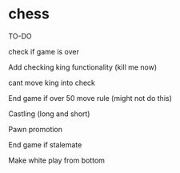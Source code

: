 # chess


TO-DO

check if game is over

Add checking king functionality (kill me now)

cant move king into check

End game if over 50 move rule (might not do this)

Castling (long and short)

Pawn promotion

End game if stalemate

Make white play from bottom 